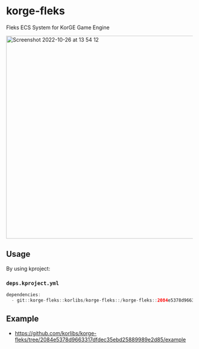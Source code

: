 # korge-fleks

Fleks ECS System for KorGE Game Engine

<img width="546" alt="Screenshot 2022-10-26 at 13 54 12" src="https://user-images.githubusercontent.com/570848/198019508-dafdb3a5-02af-49f7-92ec-9f76533c2524.png">

## Usage


By using kproject:

### `deps.kproject.yml`

```kotlin
dependencies:
  - git::korge-fleks::korlibs/korge-fleks::/korge-fleks::2084e5378d9663317dfdec35ebd25889989e2d85
```

## Example

* <https://github.com/korlibs/korge-fleks/tree/2084e5378d9663317dfdec35ebd25889989e2d85/example>

